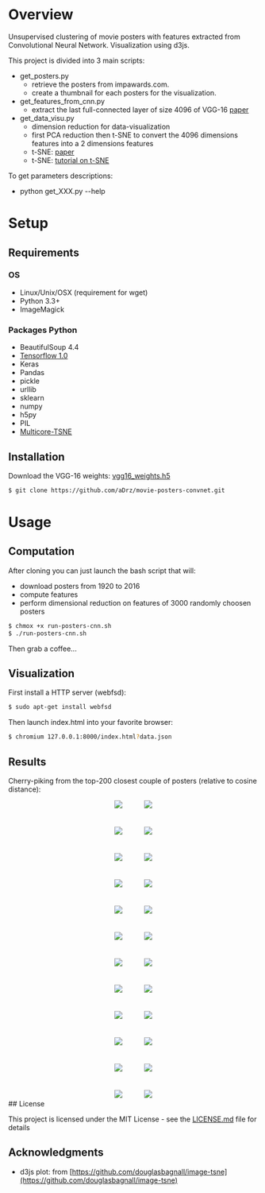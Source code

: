 
# Overview

Unsupervised clustering of movie posters with features extracted from Convolutional Neural Network. Visualization using d3js.

This project is divided into 3 main scripts:
* get_posters.py
  * retrieve the posters from impawards.com.
  * create a thumbnail for each posters for the visualization.
* get_features_from_cnn.py
  * extract the last full-connected layer of size 4096 of VGG-16 [paper](https://arxiv.org/abs/1409.1556)
* get_data_visu.py
  * dimension reduction for data-visualization
  * first PCA reduction then t-SNE to convert the 4096 dimensions features into a 2 dimensions features
  * t-SNE: [paper](http://jmlr.org/papers/volume9/vandermaaten08a/vandermaaten08a.pdf)
  * t-SNE: [tutorial on t-SNE](http://distill.pub/2016/misread-tsne/)

To get parameters descriptions:
* python get_XXX.py --help

# Setup

## Requirements

### OS
* Linux/Unix/OSX (requirement for wget)
* Python 3.3+
* ImageMagick

### Packages Python
* BeautifulSoup 4.4
* [Tensorflow 1.0](https://www.tensorflow.org/install/)
* Keras
* Pandas
* pickle
* urllib
* sklearn
* numpy
* h5py
* PIL
* [Multicore-TSNE](https://github.com/DmitryUlyanov/Multicore-TSNE)

## Installation

Download the VGG-16 weights: [vgg16_weights.h5](https://drive.google.com/file/d/0Bz7KyqmuGsilT0J5dmRCM0ROVHc/view?usp=sharing)

```sh
$ git clone https://github.com/aDrz/movie-posters-convnet.git
```

# Usage

## Computation
After cloning you can just launch the bash script that will:
* download posters from 1920 to 2016
* compute features
* perform dimensional reduction on features of 3000 randomly choosen posters

```sh
$ chmox +x run-posters-cnn.sh
$ ./run-posters-cnn.sh
```

Then grab a coffee...

## Visualization
First install a HTTP server (webfsd):
```sh
$ sudo apt-get install webfsd
```

Then launch index.html into your favorite browser:
```sh
$ chromium 127.0.0.1:8000/index.html?data.json
```


## Results
Cherry-piking from the top-200 closest couple of posters (relative to cosine distance):

<div align = 'center'>
<a href = 'examples/thumb-1030-000.jpg'><img src = 'examples/thumb-300-000.png', hspace="20"></a>
<img src = 'examples/thumb-300-001.png', hspace="20">
<br><br><br>
<img src = 'examples/thumb-300-002.png', hspace="20">
<img src = 'examples/thumb-300-003.png', hspace="20">
<br><br><br>
<img src = 'examples/thumb-300-004.png', hspace="20">
<img src = 'examples/thumb-300-005.png', hspace="20">
<br><br><br>
<img src = 'examples/thumb-300-006.png', hspace="20">
<img src = 'examples/thumb-300-007.png', hspace="20">
<br><br><br>
<img src = 'examples/thumb-300-008.png', hspace="20">
<img src = 'examples/thumb-300-009.png', hspace="20">
<br><br><br>
<img src = 'examples/thumb-300-010.png', hspace="20">
<img src = 'examples/thumb-300-011.png', hspace="20">
<br><br><br>
<img src = 'examples/thumb-300-012.png', hspace="20">
<img src = 'examples/thumb-300-013.png', hspace="20">
<br><br><br>
<img src = 'examples/thumb-300-014.png', hspace="20">
<img src = 'examples/thumb-300-015.png', hspace="20">
<br><br><br>
<img src = 'examples/thumb-300-016.png', hspace="20">
<img src = 'examples/thumb-300-017.png', hspace="20">
<br><br><br>
<img src = 'examples/thumb-300-018.png', hspace="20">
<img src = 'examples/thumb-300-019.png', hspace="20">
<br><br><br>
<img src = 'examples/thumb-300-020.png', hspace="20">
<img src = 'examples/thumb-300-021.png', hspace="20">
<br><br><br>
<img src = 'examples/thumb-300-022.png', hspace="20">
<img src = 'examples/thumb-300-023.png', hspace="20">
</div>
## License

This project is licensed under the MIT License - see the [LICENSE.md](LICENSE.md) file for details

## Acknowledgments

* d3js plot: from [https://github.com/douglasbagnall/image-tsne](https://github.com/douglasbagnall/image-tsne)
